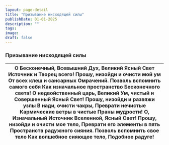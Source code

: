 ```yaml
---
layout: page-detail
title: "Призывание нисходящей силы"
publishDate: 01-01-2025
description: ""
tags:
image:
draft: false
---
```


### Призывание нисходящей силы

| О Бесконечный, Всевышний Дух, Великий Ясный Свет  Источник и Творец всего!  Прошу, низойди и очисти мой ум  От всех клеш и сансарных  Омрачений.  Позволь вспомнить самого себя  Как изначальное пространство  Бесконечного света!  О недвойственный царь,  Великий Ум, чистый и  Совершенный Ясный Свет!  Прошу, низойди и развяжи узлы  В нади, очисти чакры,  Преврати нечистые Кармические ветры в чистые  Праны мудрости!  О, Изначальный Источник  Вселенной, Ясный Свет!  Прошу, низойди и очисти мое тело,  Преврати его элементы в пять  Пространств радужного сияния. Позволь вспомнить свое тело  Как волшебное сияющее тело,  Подобное радуге! |
| ---------------------------------------------------------------------------------------------------------------------------------------------------------------------------------------------------------------------------------------------------------------------------------------------------------------------------------------------------------------------------------------------------------------------------------------------------------------------------------------------------------------------------------------------------------------------------------------------------------------------------------------------------------- |
  
  
